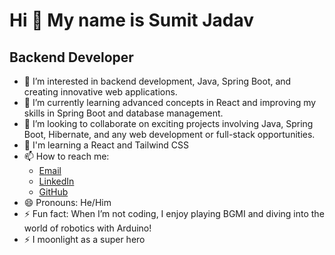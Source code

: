 Hi 👋 My name is Sumit Jadav
=============================

Backend Developer
-------------
- 👀 I’m interested in backend development, Java, Spring Boot, and creating innovative web applications.
- 🌱 I’m currently learning advanced concepts in React and improving my skills in Spring Boot and database management.
- 💞️ I’m looking to collaborate on exciting projects involving Java, Spring Boot, Hibernate, and any web development or full-stack opportunities.
- 🧠  I'm learning a React and Tailwind CSS
- 📫 How to reach me: 
  - [Email](mailto:sumitjadav1807@gmail.com)
  - [LinkedIn](https://www.linkedin.com/in/sumit-jadav-805165306/)
  - [GitHub](https://github.com/Sumit-Jadav-07)
- 😄 Pronouns: He/Him
- ⚡ Fun fact: When I’m not coding, I enjoy playing BGMI and diving into the world of robotics with Arduino!
- ⚡  I moonlight as a super hero
